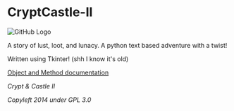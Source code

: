 
CryptCastle-II
==============
![GitHub Logo](https://pbs.twimg.com/media/BfRbK66CcAAaDTe.png)

A story of lust, loot, and lunacy.
A python text based adventure with a twist!

Written using Tkinter! (shh I know it's old)

[Object and Method documentation](https://github.com/QuantumFractal/CryptCastle-II/blob/master/docs/Objects%20and%20Methods.md)

*Crypt &amp; Castle II*

*Copyleft 2014 under GPL 3.0*
